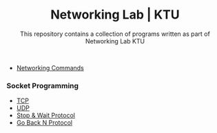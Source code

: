 <h1 align="center">Networking Lab | KTU</h1>
<div align="center">
  <p>This repository contains a collection of programs written as part of Networking Lab KTU</p>
</div>
<br>

- [Networking Commands](/Networking_Commands.md)

### Socket Programming
 - [TCP](Socket-Programming/TCP)
 - [UDP](Socket-Programming/UDP)
 - [Stop & Wait Protocol](Sliding-Window-Protocols/Stop-N-Wait/)
 - [Go Back N Protocol](Sliding-Window-Protocols/Go-back-N/)